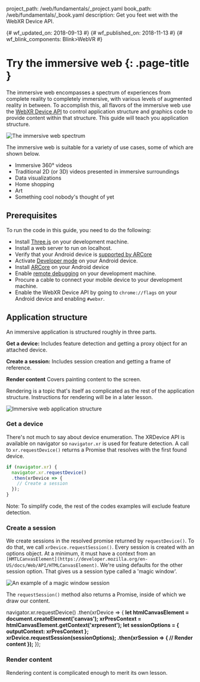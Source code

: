 project_path: /web/fundamentals/_project.yaml
book_path: /web/fundamentals/_book.yaml
description: Get you feet wet with the WebXR Device API.

{# wf_updated_on: 2018-09-13 #}
{# wf_published_on: 2018-11-13 #}
{# wf_blink_components: Blink>WebVR #}

# Try the immersive web {: .page-title }

The immersive web encompasses a spectrum of experiences from complete reality to completely immersive, with various levels of augmented reality in between. To accomplish this, all flavors of the immersive web use the [WebXR Device API](https://immersive-web.github.io/webxr-reference/webxr-device-api/) to control application structure and graphics code to provide content within that structure. This guide will teach you application structure.

![The immersive web spectrum](/web/fundamentals/immersive/images/immersive-spectrum.png)

The immersive web is suitable for a variety of use cases, some of which are shown below.

* Immersive 360° videos
* Traditional 2D (or 3D) videos presented in immersive surroundings
* Data visualizations
* Home shopping
* Art
* Something cool nobody's thought of yet

## Prerequisites

To run the code in this guide, you need to do the following:

* Install [Three.js](https://threejs.org/) on your development machine.
* Install a web server to run on localhost.
* Verify that your Android device is [supported by ARCore](/ar/discover/supported-devices)
* Activate [Developer mode](https://developer.android.com/studio/debug/dev-options) on your Android device.
* Install [ARCore](https://play.google.com/store/apps/details?id=com.google.ar.core&e=-EnableAppDetailsPageRedesign) on your Android device
* Enable [remote debugging](/web/tools/chrome-devtools/remote-debugging/) on your development machine.
* Procure a cable to connect your mobile device to your development machine.
* Enable the WebXR Device API by going to `chrome://flags` on your Android device and enabling `#webxr`.

## Application structure

An immersive application is structured roughly in three parts.

**Get a device:** Includes feature detection and getting a proxy object for an attached device.

**Create a session:** Includes session creation and getting a frame of reference.

**Render content** Covers painting content to the screen.

Rendering is a topic that's itself as complicated as the rest of the application structure. Instructions for rendering will be in a later lesson.

![Immersive web application structure](/web/fundamentals/immersive/images/app-structure.png)

### Get a device

There's not much to say about device enumeration. The XRDevice API is available on navigator so `navigator.xr` is used for feature detection. A call to `xr.requestDevice()` returns a Promise that resolves with the first found device.

```javascript
if (navigator.xr) {
  navigator.xr.requestDevice()
  .then(xrDevice => {
    // Create a session
  });
}
```

Note: To simplify code, the rest of the codes examples will exclude feature detection.

### Create a session

We create sessions in the resolved promise returned by `requestDevice()`. To do that, we call `xrDevice.requestSession()`. Every session is created with an options object. At a minimum, it must have a context from an `[HMTLCanvasElement](https://developer.mozilla.org/en-US/docs/Web/API/HTMLCanvasElement)`. We're using defaults for the other session option. That gives us a session type called a 'magic window'.

![An example of a magic window session](magic-window.png)

The `requestSession()` method also returns a Promise, inside of which we draw our content.

navigator.xr.requestDevice()
.then(xrDevice => {
  **let htmlCanvasElement = document.createElement('canvas');
  xrPresContext = htmlCanvasElement.getContext('xrpresent');
  let sessionOptions = { outputContext: xrPresContext };
  xrDevice.requestSession(sessionOptions);
  .then(xrSession => {
    // Render content
  });**
});

### Render content

Rendering content is complicated enough to merit its own lesson.
